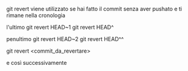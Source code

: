 
git revert viene utilizzato se hai fatto il commit senza aver pushato e ti rimane nella cronologia


l'ultimo
git revert HEAD~1
git revert HEAD^

penultimo
git revert HEAD~2
git revert HEAD^^

git revert <commit_da_revertare>

e così successivamente


